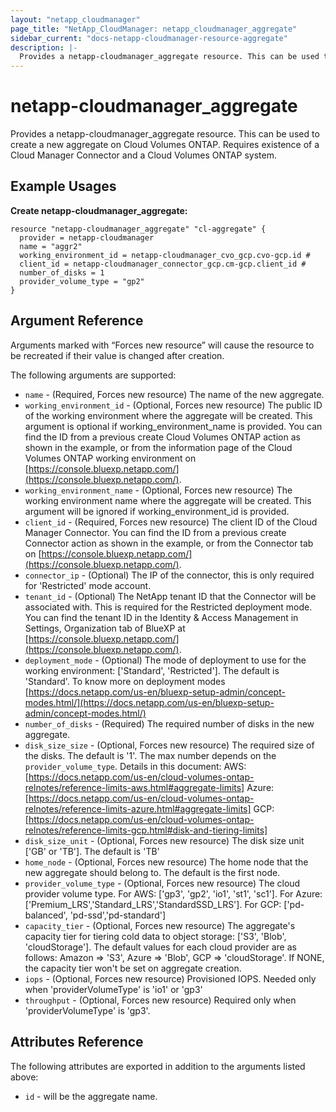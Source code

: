 ```yaml
---
layout: "netapp_cloudmanager"
page_title: "NetApp_CloudManager: netapp_cloudmanager_aggregate"
sidebar_current: "docs-netapp-cloudmanager-resource-aggregate"
description: |-
  Provides a netapp-cloudmanager_aggregate resource. This can be used to create a new aggregate on Cloud Volumes ONTAP.
---
```


# netapp-cloudmanager_aggregate

Provides a netapp-cloudmanager_aggregate resource. This can be used to create a new aggregate on Cloud Volumes ONTAP.
Requires existence of a Cloud Manager Connector and a Cloud Volumes ONTAP system.

## Example Usages

**Create netapp-cloudmanager_aggregate:**

```
resource "netapp-cloudmanager_aggregate" "cl-aggregate" {
  provider = netapp-cloudmanager
  name = "aggr2"
  working_environment_id = netapp-cloudmanager_cvo_gcp.cvo-gcp.id #
  client_id = netapp-cloudmanager_connector_gcp.cm-gcp.client_id #
  number_of_disks = 1
  provider_volume_type = "gp2"
}
```

## Argument Reference

Arguments marked with “Forces new resource” will cause the resource to be recreated if their value is changed after creation.

The following arguments are supported:

* `name` - (Required, Forces new resource) The name of the new aggregate.
* `working_environment_id` - (Optional, Forces new resource) The public ID of the working environment where the aggregate will be created. This argument is optional if working_environment_name is provided. You can find the ID from a previous create Cloud Volumes ONTAP action as shown in the example, or from the information page of the Cloud Volumes ONTAP working environment on [https://console.bluexp.netapp.com/](https://console.bluexp.netapp.com/).
* `working_environment_name` - (Optional, Forces new resource) The working environment name where the aggregate will be created. This argument will be ignored if working_environment_id is provided.
* `client_id` - (Required, Forces new resource) The client ID of the Cloud Manager Connector. You can find the ID from a previous create Connector action as shown in the example, or from the Connector tab on [https://console.bluexp.netapp.com/](https://console.bluexp.netapp.com/).
* `connector_ip` - (Optional) The IP of the connector, this is only required for 'Restricted' mode account.
* `tenant_id` - (Optional) The NetApp tenant ID that the Connector will be associated with. This is required for the Restricted deployment mode. You can find the tenant ID in the Identity & Access Management in Settings, Organization tab of BlueXP at [https://console.bluexp.netapp.com/](https://console.bluexp.netapp.com/).
* `deployment_mode` - (Optional) The mode of deployment to use for the working environment: ['Standard', 'Restricted']. The default is 'Standard'. To know more on deployment modes [https://docs.netapp.com/us-en/bluexp-setup-admin/concept-modes.html/](https://docs.netapp.com/us-en/bluexp-setup-admin/concept-modes.html/)
* `number_of_disks` - (Required) The required number of disks in the new aggregate.
* `disk_size_size` - (Optional, Forces new resource) The required size of the disks. The default is '1'. The max number depends on the `provider_volume_type`. Details in this document: AWS: [https://docs.netapp.com/us-en/cloud-volumes-ontap-relnotes/reference-limits-aws.html#aggregate-limits] Azure: [https://docs.netapp.com/us-en/cloud-volumes-ontap-relnotes/reference-limits-azure.html#aggregate-limits] GCP: [https://docs.netapp.com/us-en/cloud-volumes-ontap-relnotes/reference-limits-gcp.html#disk-and-tiering-limits]
* `disk_size_unit` - (Optional, Forces new resource) The disk size unit ['GB' or 'TB']. The default is 'TB'
* `home_node` - (Optional, Forces new resource) The home node that the new aggregate should belong to. The default is the first node.
* `provider_volume_type` - (Optional, Forces new resource) The cloud provider volume type. For AWS: ['gp3', 'gp2', 'io1', 'st1', 'sc1']. For Azure: ['Premium_LRS','Standard_LRS','StandardSSD_LRS']. For GCP: ['pd-balanced', 'pd-ssd','pd-standard']
* `capacity_tier` - (Optional, Forces new resource) The aggregate's capacity tier for tiering cold data to object storage: ['S3', 'Blob', 'cloudStorage']. The default values for each cloud provider are as follows: Amazon => 'S3', Azure => 'Blob', GCP => 'cloudStorage'. If NONE, the capacity tier won't be set on aggregate creation.
* `iops` - (Optional, Forces new resource) Provisioned IOPS. Needed only when 'providerVolumeType' is 'io1' or 'gp3'
* `throughput` - (Optional, Forces new resource) Required only when 'providerVolumeType' is 'gp3'.

## Attributes Reference

The following attributes are exported in addition to the arguments listed above:

* `id` - will be the aggregate name.
